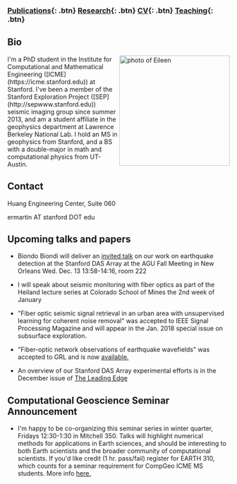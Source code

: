 ### [Publications](/publications){: .btn}     [Research](/research){: .btn}      [CV](/docs/ermartin_CV.pdf){: .btn}       [Teaching](/teaching){: .btn}

## Bio

<img src="https://eileenrmartin.github.io/img/eileen.jpg" alt="photo of Eileen" align="right" style="width: 250px;"/>
I'm a PhD student in the Institute for Computational and Mathematical Engineering ([ICME](https://icme.stanford.edu)) at Stanford. I've been a member of the Stanford Exploration Project ([SEP](http://sepwww.stanford.edu)) seismic imaging group since summer 2013, and am a student affiliate in the geophysics department at Lawrence Berkeley National Lab. I hold an MS in geophysics from Stanford, and a BS with a double-major in math and computational physics from UT-Austin.

## Contact
Huang Engineering Center, Suite 060

ermartin AT stanford DOT edu

## Upcoming talks and papers

* Biondo Biondi will deliver an [invited talk](https://agu.confex.com/agu/fm17/meetingapp.cgi/Paper/212218) on our work on earthquake detection at the Stanford DAS Array at the AGU Fall Meeting in New Orleans Wed. Dec. 13 13:58-14:16, room 222

* I will speak about seismic monitoring with fiber optics as part of the Heiland lecture series at Colorado School of Mines the 2nd week of January

* "Fiber optic seismic signal retrieval in an urban area with unsupervised learning for coherent noise removal" was accepted to IEEE Signal Processing Magazine and will appear in the Jan. 2018 special issue on subsurface exploration. 

* "Fiber-optic network observations of earthquake wavefields" was accepted to GRL and is now [available.](http://onlinelibrary.wiley.com/doi/10.1002/2017GL075722/full) 

* An overview of our Stanford DAS Array experimental efforts is in the December issue of [The Leading Edge](https://library.seg.org/doi/10.1190/tle36121025.1)

## Computational Geoscience Seminar Announcement

* I'm happy to be co-organizing this seminar series in winter quarter, Fridays 12:30-1:30 in Mitchell 350. Talks will highlight numerical methods for applications in Earth sciences, and should be interesting to both Earth scientists and the broader community of computational scientists. If you'd like credit (1 hr. pass/fail) register for EARTH 310, which counts for a seminar requirement for CompGeo ICME MS students. More info [here.](https://pangea.stanford.edu/programs/compgeo/computational-geosciences-seminar-earth-310)

